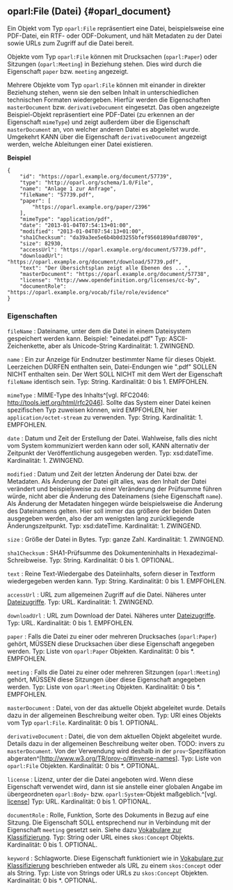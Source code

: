 oparl:File (Datei)  {#oparl_document}
----------------------

Ein Objekt vom Typ `oparl:File` repräsentiert eine Datei,
beispielsweise eine PDF-Datei, ein RTF- oder ODF-Dokument,
und hält Metadaten zu der Datei sowie URLs zum Zugriff auf 
die Datei bereit.

Objekte vom Typ `oparl:File` können mit Drucksachen (`oparl:Paper`)
oder Sitzungen (`oparl:Meeting`) in Beziehung stehen. Dies wird durch 
die Eigenschaft `paper` bzw. `meeting` angezeigt.

Mehrere Objekte vom Typ `oparl:File` können mit einander in direkter
Beziehung stehen, wenn sie den selben Inhalt in unterschiedlichen
technischen Formaten wiedergeben. Hierfür werden die Eigenschaften
`masterDocument` bzw. `derivativeDocument` eingesetzt. Das oben angezeigte
Beispiel-Objekt repräsentiert eine PDF-Datei (zu erkennen an der
Eigenschaft `mimeType`) und zeigt außerdem über die Eigenschaft 
`masterDocument` an, von welcher anderen Datei es abgeleitet wurde.
Umgekehrt KANN über die Eigenschaft `derivativeDocument` angezeigt
werden, welche Ableitungen einer Datei existieren.

**Beispiel**

~~~~~  {#document_ex1 .json}
{
    "id": "https://oparl.example.org/document/57739",
    "type": "http://oparl.org/schema/1.0/File",
    "name": "Anlage 1 zur Anfrage",
    "fileName": "57739.pdf",
    "paper": [
        "https://oparl.example.org/paper/2396"
    ],
    "mimeType": "application/pdf",
    "date": "2013-01-04T07:54:13+01:00",
    "modified": "2013-01-04T07:54:13+01:00",
    "sha1Checksum": "da39a3ee5e6b4b0d3255bfef95601890afd80709",
    "size": 82930,
    "accessUrl": "https://oparl.example.org/document/57739.pdf",
    "downloadUrl": "https://oparl.example.org/document/download/57739.pdf",
    "text": "Der Übersichtsplan zeigt alle Ebenen des ...",
    "masterDocument": "https://oparl.example.org/document/57738",
    "license": "http://www.opendefinition.org/licenses/cc-by",
    "documentRole": "https://oparl.example.org/vocab/file/role/evidence"
}
~~~~~

### Eigenschaften ###

`fileName`
:   Dateiname, unter dem die Datei in einem Dateisystem gespeichert werden
    kann. Beispiel: "einedatei.pdf"
    Typ: ASCII-Zeichenkette, aber als Unicode-String
    Kardinalität: 1.
    ZWINGEND.

`name`
:   Ein zur Anzeige für Endnutzer bestimmter Name für dieses Objekt.
    Leerzeichen DÜRFEN enthalten sein, Datei-Endungen wie ".pdf" SOLLEN
    NICHT enthalten sein. Der Wert SOLL NICHT mit dem Wert der Eigenschaft
    `fileName` identisch sein.
    Typ: String.
    Kardinalität: 0 bis 1.
    EMPFOHLEN.

`mimeType`
:   MIME-Type des Inhalts^[vgl. RFC2046: <http://tools.ietf.org/html/rfc2046>].
    Sollte das System einer Datei keinen
    spezifischen Typ zuweisen können, wird EMPFOHLEN, hier 
    `application/octet-stream` zu verwenden.
    Typ: String.
    Kardinalität: 1.
    EMPFOHLEN.

`date`
:   Datum und Zeit der Erstellung der Datei. Wahlweise, falls dies nicht
    vom System kommuniziert werden kann oder soll, KANN alternativ
    der Zeitpunkt der Veröffentlichung ausgegeben werden.
    Typ: xsd:dateTime.
    Kardinalität: 1.
    ZWINGEND.

`modified`
:   Datum und Zeit der letzten Änderung der Datei bzw. der Metadaten. Als
    Änderung der Datei gilt alles, was den Inhalt der Datei verändert und
    beispielsweise zu einer Veränderung der Prüfsumme führen würde, nicht
    aber die Änderung des Dateinamens (siehe Eigenschaft `name`). Als 
    Änderung der Metadaten hingegen würde beispielsweise die Änderung des 
    Dateinamens gelten. Hier soll immer das größere der beiden Daten
    ausgegeben werden, also der am wenigsten lang zurückliegende
    Änderungszeitpunkt.
    Typ: xsd:dateTime.
    Kardinalität: 1.
    ZWINGEND.

`size`
:   Größe der Datei in Bytes.
    Typ: ganze Zahl.
    Kardinalität: 1.
    ZWINGEND.

`sha1Checksum`
:   SHA1-Prüfsumme des Dokumenteninhalts in Hexadezimal-Schreibweise.
    Typ: String.
    Kardinalität: 0 bis 1.
    OPTIONAL.
    
`text`
:   Reine Text-Wiedergabe des Dateiinhalts, sofern dieser in Textform
    wiedergegeben werden kann.
    Typ: String.
    Kardinalität: 0 bis 1.
    EMPFOHLEN.

`accessUrl`
:   URL zum allgemeinen Zugriff auf die Datei. Näheres unter [Dateizugriffe](#dateizugriff).
    Typ: URL.
    Kardinalität: 1.
    ZWINGEND.

`downloadUrl`
:   URL zum Download der Datei. Näheres unter [Dateizugriffe](#dateizugriff).
    Typ: URL.
    Kardinalität: 0 bis 1.
    EMPFOHLEN.

`paper`
:   Falls die Datei zu einer oder mehreren Drucksaches (`oparl:Paper`) gehört, MÜSSEN
    diese Drucksachen über diese Eigenschaft angegeben werden.
    Typ: Liste von `oparl:Paper` Objekten.
    Kardinalität: 0 bis *.
    EMPFOHLEN.

`meeting`
:   Falls die Datei zu einer oder mehreren Sitzungen (`oparl:Meeting`) gehört, MÜSSEN
    diese Sitzungen über diese Eigenschaft angegeben werden.
    Typ: Liste von `oparl:Meeting` Objekten.
    Kardinalität: 0 bis *.
    EMPFOHLEN.

`masterDocument`
:   Datei, von der das aktuelle Objekt abgeleitet wurde. Details dazu in der
    allgemeinen Beschreibung weiter oben.
    Typ: URl eines Objekts vom Typ `oparl:File`.
    Kardinalität: 0 bis 1.
    OPTIONAL.

`derivativeDocument`
:   Datei, die von dem aktuellen Objekt abgeleitet wurde. Details dazu in der
    allgemeinen Beschreibung weiter oben.
    TODO: invers zu `masterDocument`. Von der Verwendung
    wird deshalb in der `prov`-Spezifikation abgeraten^[<http://www.w3.org/TR/prov-o/#inverse-names>].
    Typ: Liste von `oparl:File` Objekten.
    Kardinalität: 0 bis *.
    OPTIONAL.

`license`
:   Lizenz, unter der die Datei angeboten wird. Wenn diese Eigenschaft verwendet
    wird, dann ist sie anstelle einer globalen Angabe im übergeordneten
    `oparl:Body`- bzw. `oparl:System`-Objekt maßgeblich.^[vgl. [license](#eigenschaft_license)]
    Typ: URL.
    Kardinalität: 0 bis 1.
    OPTIONAL.

`documentRole`
:   Rolle, Funktion, Sorte des Dokuments in Bezug auf eine Sitzung. Die Eigenschaft
    SOLL entsprechend nur in Verbindung mit der Eigenschaft `meeting` gesetzt sein.
    Siehe dazu [Vokabulare zur Klassifizierung](#vokabulare_klassifizierung).
    Typ: String oder URL eines `skos:Concept` Objekts.
    Kardinalität: 0 bis 1.
    OPTIONAL.

`keyword`
:   Schlagworte. Diese Eigenschaft funktioniert wie in 
    [Vokabulare zur Klassifizierung](#vokabulare_klassifizierung) beschrieben 
    entweder als URL zu einem `skos:Concept` oder als String.
    Typ: Liste von Strings oder URLs zu `skos:Concept` Objekten.
    Kardinalität: 0 bis *.
    OPTIONAL.

